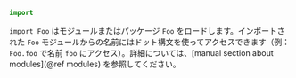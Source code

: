 ```julia
import
```

`import Foo` はモジュールまたはパッケージ `Foo` をロードします。インポートされた `Foo` モジュールからの名前にはドット構文を使ってアクセスできます（例：`Foo.foo` で名前 `foo` にアクセス）。詳細については、[manual section about modules](@ref modules) を参照してください。

